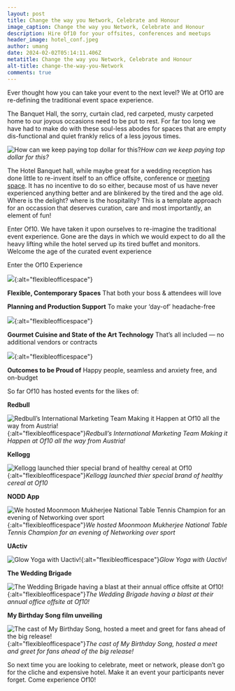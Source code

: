 ```yaml
---
layout: post
title: Change the way you Network, Celebrate and Honour
image_caption: Change the way you Network, Celebrate and Honour
description: Hire Of10 for your offsites, conferences and meetups
header_image: hotel_conf.jpeg
author: umang
date: 2024-02-02T05:14:11.406Z
metatitle: Change the way you Network, Celebrate and Honour
alt-title: change-the-way-you-Network
comments: true
---
```

Ever thought how you can take your event to the next level? We at Of10 are re-defining the traditional event space experience.

The Banquet Hall, the sorry, curtain clad, red carpeted, musty carpeted home to our joyous occasions need to be put to rest. For far too long we have had to make do with these soul-less abodes for spaces that are empty dis-functional and quiet frankly relics of a less joyous times.

![How can we keep paying top dollar for this?](https://cdn-images-1.medium.com/max/9216/1*Nc9D3FcrE0kYW5YL6GDSJg.jpeg)*How can we keep paying top dollar for this?*

The Hotel Banquet hall, while maybe great for a wedding reception has done little to re-invent itself to an office offsite, conference or [meeting space](https://www.of10.in/). It has no incentive to do so either, because most of us have never experienced anything better and are blinkered by the tired and the age old. Where is the delight? where is the hospitality? This is a template approach for an occassion that deserves curation, care and most importantly, an element of fun!

Enter Of10. We have taken it upon ourselves to re-imagine the traditional event experience. Gone are the days in which we would expect to do all the heavy lifting while the hotel served up its tired buffet and monitors. Welcome the age of the curated event experience

Enter the Of10 Experience

![](https://cdn-images-1.medium.com/max/2000/1*vqBPMTc4zREx5BhLAqEdIQ.jpeg){:alt="flexibleofficespace"}

**Flexible, Contemporary Spaces** That both your boss & attendees will love

**Planning and Production Support** To make your ‘day-of’ headache-free

![](https://cdn-images-1.medium.com/max/2000/0*_It6h15COK5L3nvJ.gif){:alt="flexibleofficespace"}

**Gourmet Cuisine and State of the Art Technology** That’s all included — no additional vendors or contracts

![](https://cdn-images-1.medium.com/max/2000/0*htUHdjYtAW079D2G.gif){:alt="flexibleofficespace"}

**Outcomes to be Proud of** Happy people, seamless and anxiety free, and on-budget

So far Of10 has hosted events for the likes of:

**Redbull**

![Redbull’s International Marketing Team Making it Happen at Of10 all the way from Austria!](https://cdn-images-1.medium.com/max/2000/1*nu82PKxjDrmQ-jtnMeZeSQ.jpeg){:alt="flexibleofficespace"}*Redbull’s International Marketing Team Making it Happen at Of10 all the way from Austria!*

**Kellogg**

![Kellogg launched thier special brand of healthy cereal at Of10](https://cdn-images-1.medium.com/max/2000/1*8gZ2ssPcbi4Mh0fBs5zKUw.jpeg){:alt="flexibleofficespace"}*Kellogg launched thier special brand of healthy cereal at Of10*

**NODD App**

![We hosted Moonmoon Mukherjee National Table Tennis Champion for an evening of Networking over sport](https://cdn-images-1.medium.com/max/2000/1*wEGFGqZ4Y8rS_6MfZqVVow.jpeg){:alt="flexibleofficespace"}*We hosted Moonmoon Mukherjee National Table Tennis Champion for an evening of Networking over sport*

**UActiv**

![Glow Yoga with Uactiv!](https://cdn-images-1.medium.com/max/2000/1*zxomkGJ-Fuof-9sxlTrv-w.jpeg){:alt="flexibleofficespace"}*Glow Yoga with Uactiv!*

**The Wedding Brigade**

![The Wedding Brigade having a blast at their annual office offsite at Of10! ](https://cdn-images-1.medium.com/max/2000/1*MFwL8h9JUh5DjPKUMe5QLg.jpeg){:alt="flexibleofficespace"}*The Wedding Brigade having a blast at their annual office offsite at Of10!*

**My Birthday Song film unveiling**

![The cast of My Birthday Song, hosted a meet and greet for fans ahead of the big release!](https://cdn-images-1.medium.com/max/2000/1*2wRpwt_A60DXCqdzQMvC-Q.jpeg){:alt="flexibleofficespace"}*The cast of My Birthday Song, hosted a meet and greet for fans ahead of the big release!*

So next time you are looking to celebrate, meet or network, please don’t go for the cliche and expensive hotel. Make it an event your participants never forget. Come experience Of10!